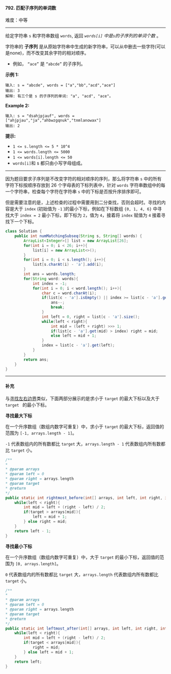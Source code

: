 #### 792. 匹配子序列的单词数

难度：中等

---

给定字符串 `s` 和字符串数组 `words`, 返回  _`words[i]` 中是`s`的子序列的单词个数_ 。

字符串的  **子序列**  是从原始字符串中生成的新字符串，可以从中删去一些字符(可以是none)，而不改变其余字符的相对顺序。

*   例如， `“ace”` 是 `“abcde”` 的子序列。

 **示例 1:** 

```
输入: s = "abcde", words = ["a","bb","acd","ace"]
输出: 3
解释: 有三个是 s 的子序列的单词: "a", "acd", "ace"。
```

 **Example 2:** 

```
输入: s = "dsahjpjauf", words = ["ahjpjau","ja","ahbwzgqnuk","tnmlanowax"]
输出: 2
```

 **提示:** 

*   `1 <= s.length <= 5 * 10^4`
*   `1 <= words.length <= 5000`
*   `1 <= words[i].length <= 50`
*   `words[i]`和 s 都只由小写字母组成。

---

因为题目要求子序列是不改变字符的相对顺序的序列，那么将字符串 `s` 中的所有字符下标按顺序存放到 26 个字母表的下标列表中，针对 `words` 字符串数组中的每一个字符串，检查每个字符在字符串 `s` 中的下标是否按升序排序即可。

但是需要注意的是，上述检查的过程中需要用到二分查找，否则会超时。寻找的内容是大于 `index` (初始值为 `-1` )的最小下标，例如在下标数组 `{0, 1, 4, 6}` 中寻找大于 `index = 2` 最小下标，即下标为 `2`，值为 `4`，接着将 `index` 赋值为 `4` 接着寻找下一个下标。

```java
class Solution {
    public int numMatchingSubseq(String s, String[] words) {
        ArrayList<Integer>[] list = new ArrayList[26];
        for(int i = 0; i < 26; i++){
            list[i] = new ArrayList<>();
        }
        for(int i = 0; i < s.length(); i++){
            list[s.charAt(i) - 'a'].add(i);
        }
        int ans = words.length;
        for(String word: words){
            int index = -1;
            for(int i = 0; i < word.length(); i++){
                char c = word.charAt(i);
                if(list[c - 'a'].isEmpty() || index >= list[c - 'a'].get(list[c - 'a'].size() - 1)){
                    ans--;
                    break;
                }
                int left = 0, right = list[c - 'a'].size();
                while(left < right){
                    int mid = (left + right) >>> 1;
                    if(list[c - 'a'].get(mid) > index) right = mid;
                    else left = mid + 1;
                }
                index = list[c - 'a'].get(left);
            }
        }
        return ans;
    }
}
```

---

#### 补充

与[寻找左右边界](./704.%20%E4%BA%8C%E5%88%86%E6%9F%A5%E6%89%BE.md#%E8%A1%A5%E5%85%85)类似，下面两部分展示的是求小于 `target` 的最大下标以及大于 `target ` 的最小下标。

**寻找最大下标**

在一个升序数组（数组内数字可重复）中，求小于 `target` 的最大下标，返回值的范围为 `[-1, arrays.length - 1]`。

`-1` 代表数组内的所有数都比 `target` 大，`arrays.length - 1` 代表数组内所有数都比 `target` 小。

```java
/**
*
* @param arrays
* @param left = 0
* @param right = arrays.length
* @param target
* @return
*/
public static int rightmost_before(int[] arrays, int left, int right, int target){
    while(left < right){
        int mid = left + (right - left) / 2;
        if(target > arrays[mid]){
            left = mid + 1;
        } else right = mid;
    }
    return left - 1;
}
```

**寻找最小下标**

在一个升序数组（数组内数字可重复）中，大于 `target` 的最小下标，返回值的范围为 `[0, arrays.length]`。

`0` 代表数组内的所有数都比 `target` 大，`arrays.length` 代表数组内所有数都比 `target` 小。

```java
/**
*
* @param arrays
* @param left = 0
* @param right = arrays.length
* @param target
* @return
*/
public static int leftmost_after(int[] arrays, int left, int right, int target){
    while(left < right){
        int mid = left + (right - left) / 2;
        if(target < arrays[mid]){
            right = mid;
        } else left = mid + 1;
    }
    return left;
}
```

